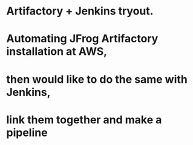 #
# Artifactory + Jenkins tryout.
# Automating JFrog Artifactory installation at AWS,
# then would like to do the same with Jenkins,
# link them together and make a pipeline  
#
